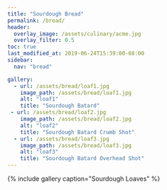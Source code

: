 ```yaml
---
title: "Sourdough Bread"
permalink: /bread/
header:
  overlay_image: /assets/culinary/acme.jpg
  overlay_filter: 0.5
toc: true
last_modified_at: 2019-06-24T15:39:00-08:00
sidebar:
  nav: "bread"

gallery:
  - url: /assets/bread/loaf1.jpg
    image_path: /assets/bread/loaf1.jpg
    alt: "loaf1"
    title: "Sourdough Batard"
 - url: /assets/bread/loaf2.jpg
    image_path: /assets/bread/loaf2.jpg
    alt: "loaf2"
    title: "Sourdough Batard Crumb Shot"
  - url: /assets/bread/loaf3.jpg
    image_path: /assets/bread/loaf3.jpg
    alt: "loaf3"
    title: "Sourdough Batard Overhead Shot"
---
```



{% include gallery caption="Sourdough Loaves" %}







